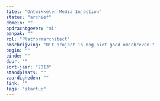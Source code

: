 ```yaml
---
titel: "Ontwikkelen Media Injection"
status: "archief"
domein: ""
opdrachtgever: "mi"
aanpak: ""
rol: "Platformarchitect"
omschrijving: "Dit project is nog niet goed omschreven."
begin: ""
einde: ""
duur: ""
sort-jaar: "2013"
standplaats: ""
vaardigheden: ""
link: ""
tags: "startup"
---
```

